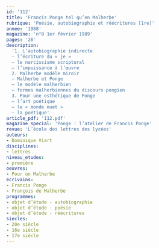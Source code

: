 ```yaml
---
id: '112'
title: 'Francis Ponge tel qu’en Malherbe'
rubrique: 'Poésie, autobiographie et réécritures [1re]'
annee: '1988'
magazine: 'n°8 1er février 1989'
pages: '26'
description: 
  '1. L’autobiographie indirecte
  – l’écriture du « je »
  – le narcissisme scriptural
  – l’impuissance à l’œuvre
  2. Malherbe modèle miroir
  – Malherbe et Ponge
  – le modèle malherbien
  – formes malherbiennes du discours pongien
  3. Pour une esthétique de Ponge
  – l’art poétique
  – le « monde muet »
  – la poétique'
article_pdf: '112.pdf'
magazine_special: 'Ponge : l’atelier de Francis Ponge'
revue: 'L’école des lettres des lycées'
auteurs:
- Dominique Viart
disciplines:
- lettres
niveau_etudes:
- première
oeuvres:
- Pour un Malherbe
ecrivains:
- Francis Ponge
- François de Malherbe 
programmes:
- objet d’étude - autobiographie
- objet d’étude - poésie
- objet d’étude - réécritures
siecles:
- 20e siècle
- 16e siècle
- 17e siècle
---
```

